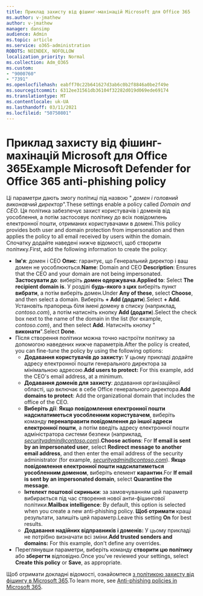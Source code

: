 ```yaml
---
title: Приклад захисту від фішинг-махінацій Microsoft для Office 365
ms.author: v-jmathew
author: v-jmathew
manager: dansimp
audience: Admin
ms.topic: article
ms.service: o365-administration
ROBOTS: NOINDEX, NOFOLLOW
localization_priority: Normal
ms.collection: Adm_O365
ms.custom:
- "9000760"
- "7391"
ms.openlocfilehash: eabff70c22b641627d3ab6c0b2f8846a0be2f49e
ms.sourcegitcommit: 6312ee31561db36104f32282d019d069ede69174
ms.translationtype: MT
ms.contentlocale: uk-UA
ms.lasthandoff: 03/11/2021
ms.locfileid: "50750801"
---
```

# <a name="example-microsoft-defender-for-office-365-anti-phishing-policy"></a><span data-ttu-id="14c78-102">Приклад захисту від фішинг-махінацій Microsoft для Office 365</span><span class="sxs-lookup"><span data-stu-id="14c78-102">Example Microsoft Defender for Office 365 anti-phishing policy</span></span>

<span data-ttu-id="14c78-103">Ці параметри дають змогу політиці під назвою " *домен і головний виконавчий директор*".</span><span class="sxs-lookup"><span data-stu-id="14c78-103">These settings enable a policy called *Domain and CEO*.</span></span> <span data-ttu-id="14c78-104">Ця політика забезпечує захист користувачів і доменів від уособлення, а потім застосовує політику до всіх повідомлень електронної пошти, отриманих користувачами в домені.</span><span class="sxs-lookup"><span data-stu-id="14c78-104">This policy provides both user and domain protection from impersonation and then applies the policy to all email received by users within the domain.</span></span> <span data-ttu-id="14c78-105">Спочатку додайте наведені нижче відомості, щоб створити політику.</span><span class="sxs-lookup"><span data-stu-id="14c78-105">First, add the following information to create the policy:</span></span>

- <span data-ttu-id="14c78-106">**Ім'я**: домен і CEO **Опис**: гарантує, що Генеральний директор і ваш домен не уособлюються.</span><span class="sxs-lookup"><span data-stu-id="14c78-106">**Name**: Domain and CEO **Description**: Ensures that the CEO and your domain are not being impersonated.</span></span>
  <span data-ttu-id="14c78-107">**Застосувати до**: виберіть **домен одержувача**.</span><span class="sxs-lookup"><span data-stu-id="14c78-107">**Applied to**: Select **The recipient domain is**.</span></span> <span data-ttu-id="14c78-108">У розділі **будь-якого з цих** виберіть пункт **вибрати**, а потім виберіть домен.</span><span class="sxs-lookup"><span data-stu-id="14c78-108">Under **Any of these**, select **Choose**, and then select a domain.</span></span> <span data-ttu-id="14c78-109">Виберіть **+ Add (додати**).</span><span class="sxs-lookup"><span data-stu-id="14c78-109">Select **+ Add**.</span></span> <span data-ttu-id="14c78-110">Установіть прапорець біля імені домену в списку (наприклад, *contoso.com*), а потім натисніть кнопку **Add (додати**).</span><span class="sxs-lookup"><span data-stu-id="14c78-110">Select the check box next to the name of the domain in the list (for example, *contoso.com*), and then select **Add**.</span></span> <span data-ttu-id="14c78-111">Натисніть кнопку " **виконати**".</span><span class="sxs-lookup"><span data-stu-id="14c78-111">Select **Done**.</span></span>
- <span data-ttu-id="14c78-112">Після створення політики можна точно настроїти політику за допомогою наведених нижче параметрів.</span><span class="sxs-lookup"><span data-stu-id="14c78-112">After the policy is created, you can fine-tune the policy by using the following options:</span></span>
  - <span data-ttu-id="14c78-113">**Додавання користувачів до захисту:** У цьому прикладі додайте адресу електронної пошти генерального директора за мінімальною адресою.</span><span class="sxs-lookup"><span data-stu-id="14c78-113">**Add users to protect:** For this example, add the CEO's email address, at a minimum.</span></span>
  - <span data-ttu-id="14c78-114">**Додавання доменів для захисту**: додавання організаційної області, що включає в себе Office генерального директора.</span><span class="sxs-lookup"><span data-stu-id="14c78-114">**Add domains to protect**: Add the organizational domain that includes the office of the CEO.</span></span>
  - <span data-ttu-id="14c78-115">**Виберіть дії**: **Якщо повідомлення електронної пошти надсилатиметься уособленним користувачем**, виберіть команду **перенаправити повідомлення до іншої адреси електронної пошти**, а потім введіть адресу електронної пошти адміністратора системи безпеки (наприклад, *securityadmin@contoso.com*).</span><span class="sxs-lookup"><span data-stu-id="14c78-115">**Choose actions**: For **If email is sent by an impersonated user**, select **Redirect message to another email address**, and then enter the email address of the security administrator (for example, *securityadmin@contoso.com*).</span></span> <span data-ttu-id="14c78-116">**Якщо повідомлення електронної пошти надсилатиметься уособленним доменом**, виберіть елемент **карантин**.</span><span class="sxs-lookup"><span data-stu-id="14c78-116">For **If email is sent by an impersonated domain**, select **Quarantine the message**.</span></span>
  - <span data-ttu-id="14c78-117">**Інтелект поштової скриньки**: за замовчуванням цей параметр вибирається під час створення нової анти-фішингової політики.</span><span class="sxs-lookup"><span data-stu-id="14c78-117">**Mailbox intelligence**: By default, this option is selected when you create a new anti-phishing policy.</span></span> <span data-ttu-id="14c78-118">**Щоб отримати** кращі результати, залишіть цей параметр.</span><span class="sxs-lookup"><span data-stu-id="14c78-118">Leave this setting **On** for best results.</span></span>
  - <span data-ttu-id="14c78-119">**Додавання надійних відправників і доменів:** У цьому прикладі не потрібно визначати всі зміни.</span><span class="sxs-lookup"><span data-stu-id="14c78-119">**Add trusted senders and domains:** For this example, don't define any overrides.</span></span>
- <span data-ttu-id="14c78-120">Переглянувши параметри, виберіть команду **створити цю політику** або **зберегти** відповідно.</span><span class="sxs-lookup"><span data-stu-id="14c78-120">Once you've reviewed your settings, select **Create this policy** or **Save**, as appropriate.</span></span>

<span data-ttu-id="14c78-121">Щоб отримати докладні відомості, ознайомтеся [з політикою захисту від фішингу в Microsoft 365](https://go.microsoft.com/fwlink/?linkid=2092235).</span><span class="sxs-lookup"><span data-stu-id="14c78-121">To learn more, see [Anti-phishing policies in Microsoft 365](https://go.microsoft.com/fwlink/?linkid=2092235).</span></span>
